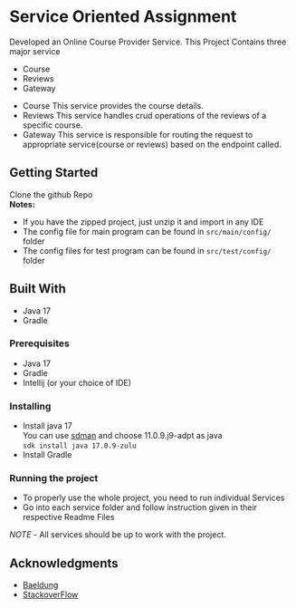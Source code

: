 # Service Oriented Assignment
Developed an Online Course Provider Service.
This Project Contains three major service
- Course
- Reviews
- Gateway

* Course
    This service provides the course details.
* Reviews
    This service handles crud operations of the reviews of a specific course.
* Gateway
    This service is responsible for routing the request to appropriate service(course or reviews) based on the endpoint called.


## Getting Started
Clone the github Repo\
**Notes:**
- If you have the zipped project, just unzip it and import in any IDE
- The config file for main program can be found in `src/main/config/` folder
- The config files for test program can be found in `src/test/config/` folder

## Built With
* Java 17
* Gradle

### Prerequisites
- Java 17
- Gradle
- Intellij (or your choice of IDE)

### Installing
- Install java 17 \
  You can use [sdman](https://sdkman.io/install) and choose 11.0.9.j9-adpt as java<br>
  `sdk install java 17.0.9-zulu`
- Install Gradle

### Running the project
- To properly use the whole project, you need to run individual Services
- Go into each service folder and follow instruction given in their respective Readme Files

*NOTE* - All services should be up to work with the project.

## Acknowledgments
- [Baeldung](https://www.baeldung.com)
- [StackoverFlow](https://stackoverflow.com/)